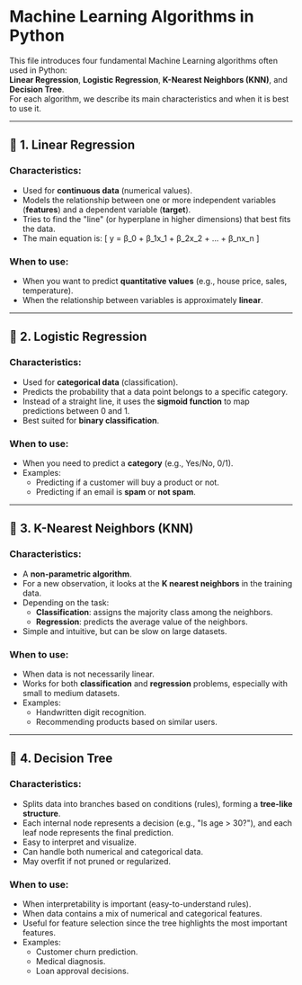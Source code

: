 # Machine Learning Algorithms in Python

This file introduces four fundamental Machine Learning algorithms often used in Python:  
**Linear Regression**, **Logistic Regression**, **K-Nearest Neighbors (KNN)**, and **Decision Tree**.  
For each algorithm, we describe its main characteristics and when it is best to use it.

---

## 🔹 1. Linear Regression
### Characteristics:
- Used for **continuous data** (numerical values).
- Models the relationship between one or more independent variables (**features**) and a dependent variable (**target**).
- Tries to find the "line" (or hyperplane in higher dimensions) that best fits the data.
- The main equation is:
  \[
  y = β_0 + β_1x_1 + β_2x_2 + ... + β_nx_n
  \]

### When to use:
- When you want to predict **quantitative values** (e.g., house price, sales, temperature).
- When the relationship between variables is approximately **linear**.

---

## 🔹 2. Logistic Regression
### Characteristics:
- Used for **categorical data** (classification).
- Predicts the probability that a data point belongs to a specific category.
- Instead of a straight line, it uses the **sigmoid function** to map predictions between 0 and 1.
- Best suited for **binary classification**.

### When to use:
- When you need to predict a **category** (e.g., Yes/No, 0/1).
- Examples:
  - Predicting if a customer will buy a product or not.
  - Predicting if an email is **spam** or **not spam**.

---

## 🔹 3. K-Nearest Neighbors (KNN)
### Characteristics:
- A **non-parametric algorithm**.
- For a new observation, it looks at the **K nearest neighbors** in the training data.
- Depending on the task:
  - **Classification**: assigns the majority class among the neighbors.
  - **Regression**: predicts the average value of the neighbors.
- Simple and intuitive, but can be slow on large datasets.

### When to use:
- When data is not necessarily linear.
- Works for both **classification** and **regression** problems, especially with small to medium datasets.
- Examples:
  - Handwritten digit recognition.
  - Recommending products based on similar users.

---

## 🔹 4. Decision Tree
### Characteristics:
- Splits data into branches based on conditions (rules), forming a **tree-like structure**.
- Each internal node represents a decision (e.g., "Is age > 30?"), and each leaf node represents the final prediction.
- Easy to interpret and visualize.
- Can handle both numerical and categorical data.
- May overfit if not pruned or regularized.

### When to use:
- When interpretability is important (easy-to-understand rules).
- When data contains a mix of numerical and categorical features.
- Useful for feature selection since the tree highlights the most important features.
- Examples:
  - Customer churn prediction.
  - Medical diagnosis.
  - Loan approval decisions.
